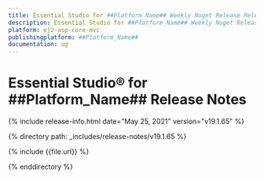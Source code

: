 ```yaml
---
title: Essential Studio for ##Platform_Name## Weekly Nuget Release Release Notes  
description: Essential Studio for ##Platform_Name## Weekly Nuget Release Release Notes  
platform: ej2-asp-core-mvc
publishingplatform: ##Platform_Name##
documentation: ug
---
```


# Essential Studio&reg; for  ##Platform_Name##  Release Notes  

{% include release-info.html date="May 25, 2021"   version="v19.1.65"  %} 

{% directory path: _includes/release-notes/v19.1.65 %}

{% include {{file.url}} %}

{% enddirectory %}
